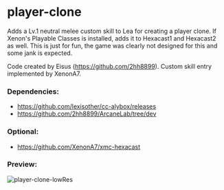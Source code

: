 # player-clone
Adds a Lv.1 neutral melee custom skill to Lea for creating a player clone. If Xenon's Playable Classes is installed, adds it to Hexacast1 and Hexacast2 as well.
This is just for fun, the game was clearly not designed for this and some jank is expected.

Code created by Eisus (https://github.com/2hh8899). Custom skill entry implemented by XenonA7.

### Dependencies:
  * https://github.com/lexisother/cc-alybox/releases
  * https://github.com/2hh8899/ArcaneLab/tree/dev

### Optional:
  * https://github.com/XenonA7/xmc-hexacast

### Preview:
![player-clone-lowRes](https://github.com/user-attachments/assets/c3b91bd3-83c3-425b-b803-d255d0f589ba)

